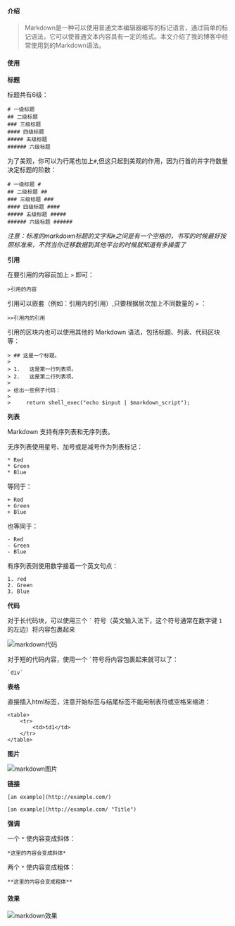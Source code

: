 #### 介绍

>Markdown是一种可以使用普通文本编辑器编写的标记语言，通过简单的标记语法，它可以使普通文本内容具有一定的格式。本文介绍了我的博客中经常使用到的Markdown语法。

#### 使用

**标题**

标题共有6级：

```
# 一级标题
## 二级标题
### 三级标题
#### 四级标题
##### 五级标题
###### 六级标题
```

为了美观，你可以为行尾也加上`#`,但这只起到美观的作用，因为行首的井字符数量决定标题的阶数：

```
# 一级标题 #
## 二级标题 ##
### 三级标题 ###
#### 四级标题 ####
##### 五级标题 #####
###### 六级标题 ######
```
*注意：标准的markdown标题的文字和`#`之间是有一个空格的，书写的时候最好按照标准来，不然当你迁移数据到其他平台的时候就知道有多操蛋了*

**引用**

在要引用的内容前加上 `>` 即可：

```
>引用的内容
```

引用可以嵌套（例如：引用内的引用）,只要根据层次加上不同数量的 `>` ：

```
>>引用内的引用
```

引用的区块内也可以使用其他的 Markdown 语法，包括标题、列表、代码区块等：

```
> ## 这是一个标题。
> 
> 1.   这是第一行列表项。
> 2.   这是第二行列表项。
> 
> 给出一些例子代码：
> 
>     return shell_exec("echo $input | $markdown_script");
```


**列表**

Markdown 支持有序列表和无序列表。

无序列表使用星号、加号或是减号作为列表标记：

```
* Red
* Green
* Blue
```

等同于：

```
+ Red
+ Green
+ Blue
```

也等同于：

```
- Red
- Green
- Blue
```

有序列表则使用数字接着一个英文句点：

```
1. red
2. Green
3. Blue
```

**代码**

对于长代码块，可以使用三个  `` ` `` 符号（英文输入法下，这个符号通常在数字键 `1` 的左边）将内容包裹起来

![markdown代码](markdown-code-block.jpg)

对于短的代码内容，使用一个 `` ` ``符号将内容包裹起来就可以了：

```
`div`
```

**表格**

直接插入html标签，注意开始标签与结尾标签不能用制表符或空格来缩进：

```
<table>
    <tr>
        <td>td1</td>
    </tr>
</table>
```

**图片**

![markdown图片](markdown-img.jpg)

**链接**

```
[an example](http://example.com/)

[an example](http://example.com/ "Title")
```

**强调**

一个 `*` 使内容变成斜体：

```
*这里的内容会变成斜体*
```

两个 `*` 使内容变成粗体：

```
**这里的内容会变成粗体**
```

#### 效果

![markdown效果](markdown-demo.jpg)